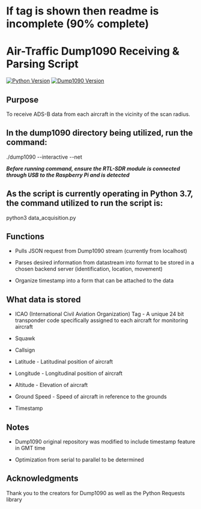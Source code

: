 # If tag is shown then readme is incomplete (90% complete)

Air-Traffic Dump1090 Receiving & Parsing Script
===
[![Python Version](https://img.shields.io/badge/Python-3.7-brightblue.svg)](https://python.org)
[![Dump1090 Version](https://img.shields.io/badge/Dump1090-black.svg)](https://github.com/antirez/dump1090)

Purpose
---

To receive ADS-B data from each aircraft in the vicinity of the scan radius.



In the dump1090 directory being utilized, run the command:
---

./dump1090 --interactive --net

***Before running command, ensure the RTL-SDR module is connected through USB to the Raspberry Pi and is detected***

As the script is currently operating in Python 3.7, the command utilized to run the script is:
---

python3 data_acquisition.py

Functions
---

* Pulls JSON request from Dump1090 stream (currently from localhost)

* Parses desired information from datastream into format to be stored in a chosen backend server (identification, location, movement)

* Organize timestamp into a form that can be attached to the data

What data is stored
---

* ICAO (International Civil Aviation Organization) Tag - A unique 24 bit transponder code specifically assigned to each aircraft for monitoring aircraft

* Squawk

* Callsign

* Latitude - Latitudinal position of aircraft

* Longitude - Longitudinal position of aircraft

* Altitude - Elevation of aircraft

* Ground Speed - Speed of aircraft in reference to the grounds 

* Timestamp

Notes
---

* Dump1090 original repository was modified to include timestamp feature in GMT time

* Optimization from serial to parallel to be determined



Acknowledgments
---
Thank you to the creators for Dump1090 as well as the Python Requests library
